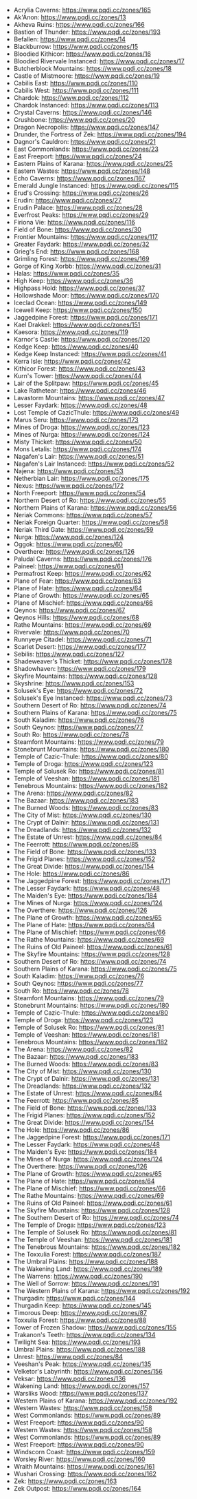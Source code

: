 - Acrylia Caverns: https://www.pqdi.cc/zones/165
- Ak'Anon: https://www.pqdi.cc/zones/13
- Akheva Ruins: https://www.pqdi.cc/zones/166
- Bastion of Thunder: https://www.pqdi.cc/zones/193
- Befallen: https://www.pqdi.cc/zones/14
- Blackburrow: https://www.pqdi.cc/zones/15
- Bloodied Kithicor: https://www.pqdi.cc/zones/16
- Bloodied Rivervale Instanced: https://www.pqdi.cc/zones/17
- Butcherblock Mountains: https://www.pqdi.cc/zones/18
- Castle of Mistmoore: https://www.pqdi.cc/zones/19
- Cabilis East: https://www.pqdi.cc/zones/110
- Cabilis West: https://www.pqdi.cc/zones/111
- Chardok: https://www.pqdi.cc/zones/112
- Chardok Instanced: https://www.pqdi.cc/zones/113
- Crystal Caverns: https://www.pqdi.cc/zones/146
- Crushbone: https://www.pqdi.cc/zones/20
- Dragon Necropolis: https://www.pqdi.cc/zones/147
- Drunder, the Fortress of Zek: https://www.pqdi.cc/zones/194
- Dagnor's Cauldron: https://www.pqdi.cc/zones/21
- East Commonlands: https://www.pqdi.cc/zones/23
- East Freeport: https://www.pqdi.cc/zones/24
- Eastern Plains of Karana: https://www.pqdi.cc/zones/25
- Eastern Wastes: https://www.pqdi.cc/zones/148
- Echo Caverns: https://www.pqdi.cc/zones/167
- Emerald Jungle Instanced: https://www.pqdi.cc/zones/115
- Erud's Crossing: https://www.pqdi.cc/zones/26
- Erudin: https://www.pqdi.cc/zones/27
- Erudin Palace: https://www.pqdi.cc/zones/28
- Everfrost Peaks: https://www.pqdi.cc/zones/29
- Firiona Vie: https://www.pqdi.cc/zones/116
- Field of Bone: https://www.pqdi.cc/zones/30
- Frontier Mountains: https://www.pqdi.cc/zones/117
- Greater Faydark: https://www.pqdi.cc/zones/32
- Grieg's End: https://www.pqdi.cc/zones/168
- Grimling Forest: https://www.pqdi.cc/zones/169
- Gorge of King Xorbb: https://www.pqdi.cc/zones/31
- Halas: https://www.pqdi.cc/zones/35
- High Keep: https://www.pqdi.cc/zones/36
- Highpass Hold: https://www.pqdi.cc/zones/37
- Hollowshade Moor: https://www.pqdi.cc/zones/170
- Iceclad Ocean: https://www.pqdi.cc/zones/149
- Icewell Keep: https://www.pqdi.cc/zones/150
- Jaggedpine Forest: https://www.pqdi.cc/zones/171
- Kael Drakkel: https://www.pqdi.cc/zones/151
- Kaesora: https://www.pqdi.cc/zones/119
- Karnor's Castle: https://www.pqdi.cc/zones/120
- Kedge Keep: https://www.pqdi.cc/zones/40
- Kedge Keep Instanced: https://www.pqdi.cc/zones/41
- Kerra Isle: https://www.pqdi.cc/zones/42
- Kithicor Forest: https://www.pqdi.cc/zones/43
- Kurn's Tower: https://www.pqdi.cc/zones/44
- Lair of the Splitpaw: https://www.pqdi.cc/zones/45
- Lake Rathetear: https://www.pqdi.cc/zones/46
- Lavastorm Mountains: https://www.pqdi.cc/zones/47
- Lesser Faydark: https://www.pqdi.cc/zones/48
- Lost Temple of CazicThule: https://www.pqdi.cc/zones/49
- Marus Seru: https://www.pqdi.cc/zones/173
- Mines of Droga: https://www.pqdi.cc/zones/123
- Mines of Nurga: https://www.pqdi.cc/zones/124
- Misty Thicket: https://www.pqdi.cc/zones/50
- Mons Letalis: https://www.pqdi.cc/zones/174
- Nagafen's Lair: https://www.pqdi.cc/zones/51
- Nagafen's Lair Instanced: https://www.pqdi.cc/zones/52
- Najena: https://www.pqdi.cc/zones/53
- Netherbian Lair: https://www.pqdi.cc/zones/175
- Nexus: https://www.pqdi.cc/zones/172
- North Freeport: https://www.pqdi.cc/zones/54
- Northern Desert of Ro: https://www.pqdi.cc/zones/55
- Northern Plains of Karana: https://www.pqdi.cc/zones/56
- Neriak Commons: https://www.pqdi.cc/zones/57
- Neriak Foreign Quarter: https://www.pqdi.cc/zones/58
- Neriak Third Gate: https://www.pqdi.cc/zones/59
- Nurga: https://www.pqdi.cc/zones/124
- Oggok: https://www.pqdi.cc/zones/60
- Overthere: https://www.pqdi.cc/zones/126
- Paludal Caverns: https://www.pqdi.cc/zones/176
- Paineel: https://www.pqdi.cc/zones/61
- Permafrost Keep: https://www.pqdi.cc/zones/62
- Plane of Fear: https://www.pqdi.cc/zones/63
- Plane of Hate: https://www.pqdi.cc/zones/64
- Plane of Growth: https://www.pqdi.cc/zones/65
- Plane of Mischief: https://www.pqdi.cc/zones/66
- Qeynos: https://www.pqdi.cc/zones/67
- Qeynos Hills: https://www.pqdi.cc/zones/68
- Rathe Mountains: https://www.pqdi.cc/zones/69
- Rivervale: https://www.pqdi.cc/zones/70
- Runnyeye Citadel: https://www.pqdi.cc/zones/71
- Scarlet Desert: https://www.pqdi.cc/zones/177
- Sebilis: https://www.pqdi.cc/zones/127
- Shadeweaver's Thicket: https://www.pqdi.cc/zones/178
- Shadowhaven: https://www.pqdi.cc/zones/179
- Skyfire Mountains: https://www.pqdi.cc/zones/128
- Skyshrine: https://www.pqdi.cc/zones/153
- Solusek's Eye: https://www.pqdi.cc/zones/72
- Solusek's Eye Instanced: https://www.pqdi.cc/zones/73
- Southern Desert of Ro: https://www.pqdi.cc/zones/74
- Southern Plains of Karana: https://www.pqdi.cc/zones/75
- South Kaladim: https://www.pqdi.cc/zones/76
- South Qeynos: https://www.pqdi.cc/zones/77
- South Ro: https://www.pqdi.cc/zones/78
- Steamfont Mountains: https://www.pqdi.cc/zones/79
- Stonebrunt Mountains: https://www.pqdi.cc/zones/180
- Temple of Cazic-Thule: https://www.pqdi.cc/zones/80
- Temple of Droga: https://www.pqdi.cc/zones/123
- Temple of Solusek Ro: https://www.pqdi.cc/zones/81
- Temple of Veeshan: https://www.pqdi.cc/zones/181
- Tenebrous Mountains: https://www.pqdi.cc/zones/182
- The Arena: https://www.pqdi.cc/zones/82
- The Bazaar: https://www.pqdi.cc/zones/183
- The Burned Woods: https://www.pqdi.cc/zones/83
- The City of Mist: https://www.pqdi.cc/zones/130
- The Crypt of Dalnir: https://www.pqdi.cc/zones/131
- The Dreadlands: https://www.pqdi.cc/zones/132
- The Estate of Unrest: https://www.pqdi.cc/zones/84
- The Feerrott: https://www.pqdi.cc/zones/85
- The Field of Bone: https://www.pqdi.cc/zones/133
- The Frigid Planes: https://www.pqdi.cc/zones/152
- The Great Divide: https://www.pqdi.cc/zones/154
- The Hole: https://www.pqdi.cc/zones/86
- The Jaggedpine Forest: https://www.pqdi.cc/zones/171
- The Lesser Faydark: https://www.pqdi.cc/zones/48
- The Maiden's Eye: https://www.pqdi.cc/zones/184
- The Mines of Nurga: https://www.pqdi.cc/zones/124
- The Overthere: https://www.pqdi.cc/zones/126
- The Plane of Growth: https://www.pqdi.cc/zones/65
- The Plane of Hate: https://www.pqdi.cc/zones/64
- The Plane of Mischief: https://www.pqdi.cc/zones/66
- The Rathe Mountains: https://www.pqdi.cc/zones/69
- The Ruins of Old Paineel: https://www.pqdi.cc/zones/61
- The Skyfire Mountains: https://www.pqdi.cc/zones/128
- Southern Desert of Ro: https://www.pqdi.cc/zones/74
- Southern Plains of Karana: https://www.pqdi.cc/zones/75
- South Kaladim: https://www.pqdi.cc/zones/76
- South Qeynos: https://www.pqdi.cc/zones/77
- South Ro: https://www.pqdi.cc/zones/78
- Steamfont Mountains: https://www.pqdi.cc/zones/79
- Stonebrunt Mountains: https://www.pqdi.cc/zones/180
- Temple of Cazic-Thule: https://www.pqdi.cc/zones/80
- Temple of Droga: https://www.pqdi.cc/zones/123
- Temple of Solusek Ro: https://www.pqdi.cc/zones/81
- Temple of Veeshan: https://www.pqdi.cc/zones/181
- Tenebrous Mountains: https://www.pqdi.cc/zones/182
- The Arena: https://www.pqdi.cc/zones/82
- The Bazaar: https://www.pqdi.cc/zones/183
- The Burned Woods: https://www.pqdi.cc/zones/83
- The City of Mist: https://www.pqdi.cc/zones/130
- The Crypt of Dalnir: https://www.pqdi.cc/zones/131
- The Dreadlands: https://www.pqdi.cc/zones/132
- The Estate of Unrest: https://www.pqdi.cc/zones/84
- The Feerrott: https://www.pqdi.cc/zones/85
- The Field of Bone: https://www.pqdi.cc/zones/133
- The Frigid Planes: https://www.pqdi.cc/zones/152
- The Great Divide: https://www.pqdi.cc/zones/154
- The Hole: https://www.pqdi.cc/zones/86
- The Jaggedpine Forest: https://www.pqdi.cc/zones/171
- The Lesser Faydark: https://www.pqdi.cc/zones/48
- The Maiden's Eye: https://www.pqdi.cc/zones/184
- The Mines of Nurga: https://www.pqdi.cc/zones/124
- The Overthere: https://www.pqdi.cc/zones/126
- The Plane of Growth: https://www.pqdi.cc/zones/65
- The Plane of Hate: https://www.pqdi.cc/zones/64
- The Plane of Mischief: https://www.pqdi.cc/zones/66
- The Rathe Mountains: https://www.pqdi.cc/zones/69
- The Ruins of Old Paineel: https://www.pqdi.cc/zones/61
- The Skyfire Mountains: https://www.pqdi.cc/zones/128
- The Southern Desert of Ro: https://www.pqdi.cc/zones/74
- The Temple of Droga: https://www.pqdi.cc/zones/123
- The Temple of Solusek Ro: https://www.pqdi.cc/zones/81
- The Temple of Veeshan: https://www.pqdi.cc/zones/181
- The Tenebrous Mountains: https://www.pqdi.cc/zones/182
- The Toxxulia Forest: https://www.pqdi.cc/zones/187
- The Umbral Plains: https://www.pqdi.cc/zones/188
- The Wakening Land: https://www.pqdi.cc/zones/189
- The Warrens: https://www.pqdi.cc/zones/190
- The Well of Sorrow: https://www.pqdi.cc/zones/191
- The Western Plains of Karana: https://www.pqdi.cc/zones/192
- Thurgadin: https://www.pqdi.cc/zones/144
- Thurgadin Keep: https://www.pqdi.cc/zones/145
- Timorous Deep: https://www.pqdi.cc/zones/87
- Toxxulia Forest: https://www.pqdi.cc/zones/88
- Tower of Frozen Shadow: https://www.pqdi.cc/zones/155
- Trakanon's Teeth: https://www.pqdi.cc/zones/134
- Twilight Sea: https://www.pqdi.cc/zones/193
- Umbral Plains: https://www.pqdi.cc/zones/188
- Unrest: https://www.pqdi.cc/zones/84
- Veeshan's Peak: https://www.pqdi.cc/zones/135
- Velketor's Labyrinth: https://www.pqdi.cc/zones/156
- Veksar: https://www.pqdi.cc/zones/136
- Wakening Land: https://www.pqdi.cc/zones/157
- Warsliks Wood: https://www.pqdi.cc/zones/137
- Western Plains of Karana: https://www.pqdi.cc/zones/192
- Western Wastes: https://www.pqdi.cc/zones/158
- West Commonlands: https://www.pqdi.cc/zones/89
- West Freeport: https://www.pqdi.cc/zones/90
- Western Wastes: https://www.pqdi.cc/zones/158
- West Commonlands: https://www.pqdi.cc/zones/89
- West Freeport: https://www.pqdi.cc/zones/90
- Windscorn Coast: https://www.pqdi.cc/zones/159
- Worsley River: https://www.pqdi.cc/zones/160
- Wraith Mountains: https://www.pqdi.cc/zones/161
- Wushari Crossing: https://www.pqdi.cc/zones/162
- Zek: https://www.pqdi.cc/zones/163
- Zek Outpost: https://www.pqdi.cc/zones/164




